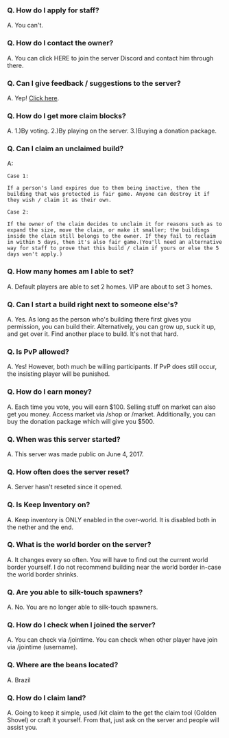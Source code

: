 ### Q. How do I apply for staff?

A. You can't.


### Q. How do I contact the owner?

A. You can click HERE to join the server Discord and contact him through there.


### Q. Can I give feedback / suggestions to the server? 

A. Yep! [Click here](https://github.com/Kyrobi/Cynagen/issues). 


### Q. How do I get more claim blocks?

A. 1.)By voting.  2.)By playing on the server.   3.)Buying a donation package.


### Q. Can I claim an unclaimed build?

A:

    Case 1:

    If a person's land expires due to them being inactive, then the building that was protected is fair game. Anyone can destroy it if they wish / claim it as their own.

    Case 2:

    If the owner of the claim decides to unclaim it for reasons such as to expand the size, move the claim, or make it smaller; the buildings inside the claim still belongs to the owner. If they fail to reclaim in within 5 days, then it's also fair game.(You'll need an alternative way for staff to prove that this build / claim if yours or else the 5 days won't apply.)


### Q. How many homes am I able to set?

A. Default players are able to set 2 homes. VIP are about to set 3 homes.


### Q. Can I start a build right next to someone else's?

A. Yes. As long as the person who's building there first gives you permission, you can build their. Alternatively, you can grow up, suck it up, and get over it. Find another place to build. It's not that hard.


### Q. Is PvP allowed?

A. Yes! However, both much be willing participants. If PvP does still occur, the insisting player will be punished.


### Q. How do I earn money?

A.  Each time you vote, you will earn $100. Selling stuff on market can also get you money. Access market via /shop or /market. Additionally, you can buy the donation package which will give you $500.


### Q. When was this server started?

A. This server was made public on June 4, 2017.


### Q. How often does the server reset?

A. Server hasn't reseted since it opened. 


### Q. Is Keep Inventory on?

A. Keep inventory is ONLY enabled in the over-world. It is disabled both in the nether and the end.


### Q. What is the world border on the server?

A. It changes every so often. You will have to find out the current world border yourself. I do not recommend building near the world border in-case the world border shrinks.


### Q. Are you able to silk-touch spawners?

A. No. You are no longer able to silk-touch spawners.


### Q. How do I check when I joined the server?

A. You can check via /jointime. You can check when other player have join via /jointime (username).


### Q. Where are the beans located?

A. Brazil


### Q. How do I claim land?

A. Going to keep it simple, used /kit claim to the get the claim tool (Golden Shovel) or craft it yourself. From that, just ask on the server and people will assist you.


